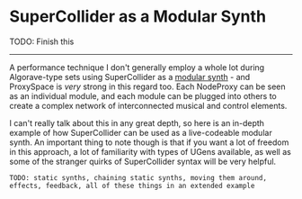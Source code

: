 # SuperCollider as a Modular Synth

TODO: Finish this

-------

A performance technique I don't generally employ a whole lot during Algorave-type sets using SuperCollider as a [modular synth](https://en.wikipedia.org/wiki/Modular_synthesizer) - and ProxySpace is _very_ strong in this regard too. Each NodeProxy can be seen as an individual module, and each module can be plugged into others to create a complex network of interconnected musical and control elements. 

I can't really talk about this in any great depth, so here is an in-depth example of how SuperCollider can be used as a live-codeable modular synth. An important thing to note though is that if you want a lot of freedom in this approach, a lot of familiarity with types of UGens available, as well as some of the stranger quirks of SuperCollider syntax will be very helpful.

```supercollider
TODO: static synths, chaining static synths, moving them around, effects, feedback, all of these things in an extended example
```

